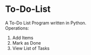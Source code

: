 # To-Do-List
A To-Do List Program written in Python.<br>
Operations:
1. Add Items
2. Mark as Done
3. View List of Tasks
